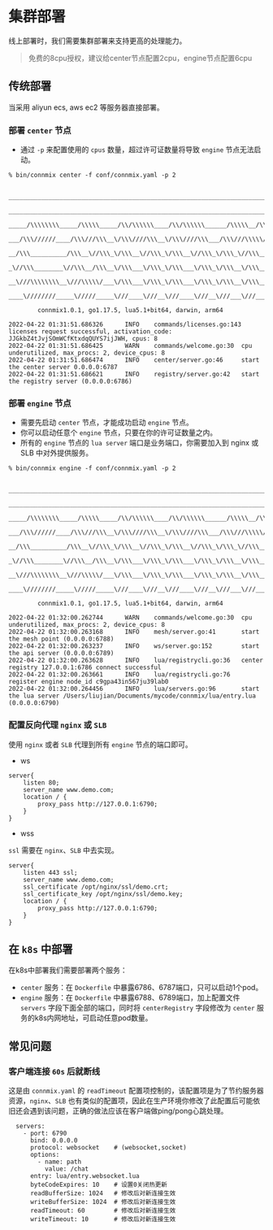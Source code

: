 # 集群部署

线上部署时，我们需要集群部署来支持更高的处理能力。

> 免费的8cpu授权，建议给center节点配置2cpu，engine节点配置6cpu

## 传统部署

当采用 aliyun ecs, aws ec2 等服务器直接部署。

### 部署 `center` 节点

- 通过 `-p` 来配置使用的 `cpus` 数量，超过许可证数量将导致 `engine` 节点无法启动。

```shell
% bin/connmix center -f conf/connmix.yaml -p 2

 _________________________________________________________________________________________________         
  ______________________________________________________________________________/\\\_______________      
   _____/\\\\\\\\_____/\\\\\_____/\\/\\\\\\____/\\/\\\\\\______/\\\\\__/\\\\\___\///___/\\\____/\\\_     
    ___/\\\//////____/\\\///\\\__\/\\\////\\\__\/\\\////\\\___/\\\///\\\\\///\\\__/\\\_\///\\\/\\\/__    
     __/\\\__________/\\\__\//\\\_\/\\\__\//\\\_\/\\\__\//\\\_\/\\\_\//\\\__\/\\\_\/\\\___\///\\\/____   
      _\//\\\________\//\\\__/\\\__\/\\\___\/\\\_\/\\\___\/\\\_\/\\\__\/\\\__\/\\\_\/\\\____/\\\/\\\___  
       __\///\\\\\\\\__\///\\\\\/___\/\\\___\/\\\_\/\\\___\/\\\_\/\\\__\/\\\__\/\\\_\/\\\__/\\\/\///\\\_ 
        ____\////////_____\/////_____\///____\///__\///____\///__\///___\///___\///__\///__\///____\///__
        
        connmix1.0.1, go1.17.5, lua5.1+bit64, darwin, arm64

2022-04-22 01:31:51.686326      INFO    commands/licenses.go:143        licenses request successful, activation_code: JJGkbZ4tJvjSOmWCfKtxdqQUYS7ijJWH, cpus: 8
2022-04-22 01:31:51.686425      WARN    commands/welcome.go:30  cpu underutilized, max_procs: 2, device_cpus: 8
2022-04-22 01:31:51.686474      INFO    center/server.go:46     start the center server 0.0.0.0:6787
2022-04-22 01:31:51.686621      INFO    registry/server.go:42   start the registry server (0.0.0.0:6786)
```

### 部署 `engine` 节点

- 需要先启动 `center` 节点，才能成功启动 `engine` 节点。
- 你可以启动任意个 `engine` 节点，只要在你的许可证数量之内。
- 所有的 `engine` 节点的 `lua server` 端口是业务端口，你需要加入到 nginx 或 SLB 中对外提供服务。

```shell
% bin/connmix engine -f conf/connmix.yaml -p 2

 _________________________________________________________________________________________________         
  ______________________________________________________________________________/\\\_______________      
   _____/\\\\\\\\_____/\\\\\_____/\\/\\\\\\____/\\/\\\\\\______/\\\\\__/\\\\\___\///___/\\\____/\\\_     
    ___/\\\//////____/\\\///\\\__\/\\\////\\\__\/\\\////\\\___/\\\///\\\\\///\\\__/\\\_\///\\\/\\\/__    
     __/\\\__________/\\\__\//\\\_\/\\\__\//\\\_\/\\\__\//\\\_\/\\\_\//\\\__\/\\\_\/\\\___\///\\\/____   
      _\//\\\________\//\\\__/\\\__\/\\\___\/\\\_\/\\\___\/\\\_\/\\\__\/\\\__\/\\\_\/\\\____/\\\/\\\___  
       __\///\\\\\\\\__\///\\\\\/___\/\\\___\/\\\_\/\\\___\/\\\_\/\\\__\/\\\__\/\\\_\/\\\__/\\\/\///\\\_ 
        ____\////////_____\/////_____\///____\///__\///____\///__\///___\///___\///__\///__\///____\///__
        
        connmix1.0.1, go1.17.5, lua5.1+bit64, darwin, arm64

2022-04-22 01:32:00.262744      WARN    commands/welcome.go:30  cpu underutilized, max_procs: 2, device_cpus: 8
2022-04-22 01:32:00.263168      INFO    mesh/server.go:41       start the mesh point (0.0.0.0:6788)
2022-04-22 01:32:00.263237      INFO    ws/server.go:152        start the api server (0.0.0.0:6789)
2022-04-22 01:32:00.263628      INFO    lua/registrycli.go:36   center registry 127.0.0.1:6786 connect successful
2022-04-22 01:32:00.263661      INFO    lua/registrycli.go:76   register engine node_id c9gpa43in567ju39lab0
2022-04-22 01:32:00.264456      INFO    lua/servers.go:96       start the lua server /Users/liujian/Documents/mycode/connmix/lua/entry.lua (0.0.0.0:6790)
```

### 配置反向代理 `nginx` 或 `SLB`

使用 `nginx` 或者 `SLB` 代理到所有 `engine` 节点的端口即可。

- ws

```
server{
    listen 80;
    server_name www.demo.com;
    location / {
        proxy_pass http://127.0.0.1:6790;
    }
}
```

- wss

`ssl` 需要在 `nginx`、`SLB` 中去实现。

```
server{
    listen 443 ssl;
    server_name www.demo.com;
    ssl_certificate /opt/nginx/ssl/demo.crt;
    ssl_certificate_key /opt/nginx/ssl/demo.key; 
    location / {
        proxy_pass http://127.0.0.1:6790;
    }
}
```

## 在 `k8s` 中部署

在k8s中部署我们需要部署两个服务：

- `center` 服务：在 `Dockerfile` 中暴露6786、6787端口，只可以启动1个pod。
- `engine` 服务：在 `Dockerfile` 中暴露6788、6789端口，加上配置文件 `servers` 字段下面全部的端口，同时将 `centerRegistry` 字段修改为 `center` 服务的k8s内网地址，可启动任意pod数量。

## 常见问题

### 客户端连接 `60s` 后就断线

这是由 `connmix.yaml` 的 `readTimeout` 配置项控制的，该配置项是为了节约服务器资源，`nginx`、`SLB` 也有类似的配置项，因此在生产环境你修改了此配置后可能依旧还会遇到该问题，正确的做法应该在客户端做ping/pong心跳处理。

```
  servers:
    - port: 6790
      bind: 0.0.0.0
      protocol: websocket    # (websocket,socket)
      options:
        - name: path
          value: /chat
      entry: lua/entry.websocket.lua
      byteCodeExpires: 10    # 设置0关闭热更新
      readBufferSize: 1024   # 修改后对新连接生效
      writeBufferSize: 1024  # 修改后对新连接生效
      readTimeout: 60        # 修改后对新连接生效
      writeTimeout: 10       # 修改后对新连接生效
```
